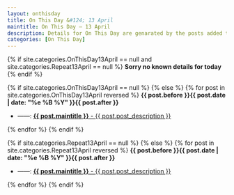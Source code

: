 ```yaml
---
layout: onthisday
title: On This Day &#124; 13 April
maintitle: On This Day — 13 April
description: Details for On This Day are genarated by the posts added to the website so the content is subject to changes/updates over time.
categories: [On This Day]
---
```


{% if site.categories.OnThisDay13April == null and site.categories.Repeat13April == null %}
<strong>Sorry no known details for today</strong>
{% endif %}

{% if site.categories.OnThisDay13April == null %}
{% else %}
{% for post in site.categories.OnThisDay13April reversed %}
<strong>{{ post.before }}{{ post.date | date: "%e %B %Y" }}{{ post.after }}</strong>
<ul>
<li> ——: <a href="{{ post.url }}"><strong>{{ post.maintitle }}</strong> - {{ post.post_description }}</a></li>
</ul>
{% endfor %}
{% endif %}

{% if site.categories.Repeat13April == null %}
{% else %}
{% for post in site.categories.Repeat13April reversed %}
<strong>{{ post.before }}{{ post.date | date: "%e %B %Y" }}{{ post.after }}</strong>
<ul>
<li> ——: <a href="{{ post.url }}"><strong>{{ post.maintitle }}</strong> - {{ post.post_description }}</a></li>
</ul>
{% endfor %}
{% endif %}
